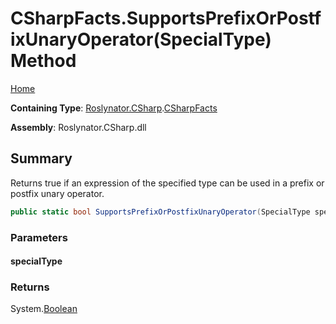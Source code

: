 <a name="_Top"></a>

# CSharpFacts\.SupportsPrefixOrPostfixUnaryOperator\(SpecialType\) Method

[Home](../../../../README.md#_Top)

**Containing Type**: [Roslynator.CSharp](../../README.md#_Top)\.[CSharpFacts](../README.md#_Top)

**Assembly**: Roslynator\.CSharp\.dll

## Summary

Returns true if an expression of the specified type can be used in a prefix or postfix unary operator\.

```csharp
public static bool SupportsPrefixOrPostfixUnaryOperator(SpecialType specialType)
```

### Parameters

#### specialType

### Returns

System\.[Boolean](https://docs.microsoft.com/en-us/dotnet/api/system.boolean)

